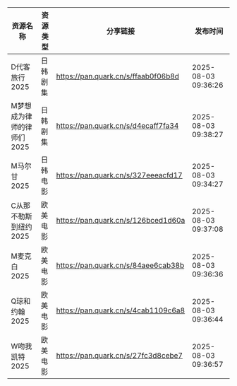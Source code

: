 | 资源名称            | 资源类型 | 分享链接                                | 发布时间                |
| --------------- | ---- | ----------------------------------- | ------------------- |
| D代客旅行2025       | 日韩剧集 | https://pan.quark.cn/s/ffaab0f06b8d | 2025-08-03 09:36:26 |
| M梦想成为律师的律师们2025 | 日韩剧集 | https://pan.quark.cn/s/d4ecaff7fa34 | 2025-08-03 09:38:27 |
| M马尔甘2025        | 日韩电影 | https://pan.quark.cn/s/327eeeacfd17 | 2025-08-03 09:34:27 |
| C从那不勒斯到纽约2025   | 欧美电影 | https://pan.quark.cn/s/126bced1d60a | 2025-08-03 09:37:08 |
| M麦克白2025        | 欧美电影 | https://pan.quark.cn/s/84aee6cab38b | 2025-08-03 09:36:36 |
| Q琼和约翰2025       | 欧美电影 | https://pan.quark.cn/s/4cab1109c6a8 | 2025-08-03 09:36:44 |
| W吻我凯特2025       | 欧美电影 | https://pan.quark.cn/s/27fc3d8cebe7 | 2025-08-03 09:36:57 |
